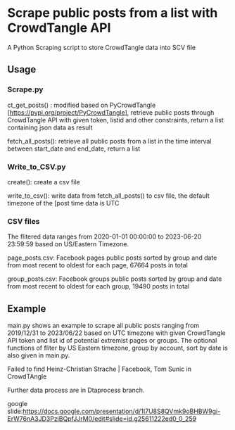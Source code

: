 # Scrape public posts from a list with CrowdTangle API
A Python Scraping script to store CrowdTangle data into SCV file

## Usage

### Scrape.py
ct_get_posts() : modified based on PyCrowdTangle [https://pypi.org/project/PyCrowdTangle],
                 retrieve public posts through CrowdTangle API with given token, listid
                 and other constraints, return a list containing json data as result
                 
fetch_all_posts():  retrieve all public posts from a list in the time interval between start_date
                    and end_date, return a list

### Write_to_CSV.py
create(): create a csv file

write_to_csv(): write data from fetch_all_posts() to csv file, the default timezone of the [post time data is UTC

### CSV files
The flitered data ranges from 2020-01-01 00:00:00 to 2023-06-20 23:59:59 based on US/Eastern Timezone.

page_posts.csv: Facebook pages public posts sorted by group and date from most recent to oldest for each page, 67664 posts in total

group_posts.csv: Facebook groups public posts sorted by group and date from most recent to oldest for each group, 19490 posts in total

## Example
main.py shows an example to scrape all public posts ranging from 2019/12/31 to 2023/06/22 based on UTC timezone with given
CrowdTangle API token and list id of potential extremist pages or groups. The optional functions of fliter by US Eastern timezone, 
group by account, sort by date is also given in main.py.

Failed to find Heinz-Christian Strache | Facebook, Tom Sunic in CrowdTAngle 

Further data process are in Dtaprocess branch.


google slide:https://docs.google.com/presentation/d/1I7U8S8QVmk9oBHBW9gi-ErW76nA3JD3PziBQpfJJrM0/edit#slide=id.g25611222ed0_0_259

